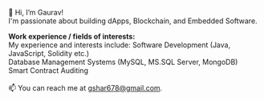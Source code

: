 👋 Hi, I’m Gaurav!<br />
I'm passionate about building dApps, Blockchain, and Embedded Software.<br />

**Work experience / fields of interests:**<br />
My experience and interests include:
Software Development (Java, JavaScript, Solidity etc.) <br />
Database Management Systems (MySQL, MS.SQL Server, MongoDB) <br />
Smart Contract Auditing<br /><br />
📫 You can reach me at gshar678@gmail.com.

<!---
gshar678/gshar678 is a ✨ special ✨ repository because its `README.md` (this file) appears on your GitHub profile.
You can click the Preview link to take a look at your changes.
--->

